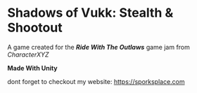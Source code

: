 # Shadows of Vukk: Stealth & Shootout
 A game created for the ***Ride With The Outlaws*** game jam from *CharacterXYZ*

 **Made With Unity**
 
dont forget to checkout my website: https://sporksplace.com
